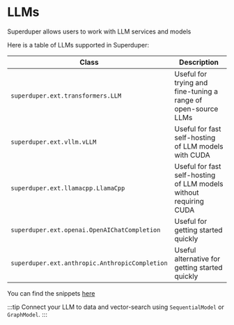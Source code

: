 # LLMs

Superduper allows users to work with LLM services and models

Here is a table of LLMs supported in Superduper:

| Class | Description |
| --- | --- |
| `superduper.ext.transformers.LLM` | Useful for trying and fine-tuning a range of open-source LLMs |
| `superduper.ext.vllm.vLLM` | Useful for fast self-hosting of LLM models with CUDA |
| `superduper.ext.llamacpp.LlamaCpp` | Useful for fast self-hosting of LLM models without requiring CUDA |
| `superduper.ext.openai.OpenAIChatCompletion` | Useful for getting started quickly |
| `superduper.ext.anthropic.AnthropicCompletion` | Useful alternative for getting started quickly |

You can find the snippets [here](../reusable_snippets/build_llm)

:::tip
Connect your LLM to data and vector-search using `SequentialModel` or `GraphModel`.
:::
